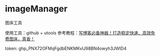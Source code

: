 # imageManager
图床工具

使用工具：github + utools
参考教程：[写博客必备神器！打造稳定快速、高效免费图床，真香！](https://mp.weixin.qq.com/s?__biz=MzIzMDg0NTUzNQ==&mid=2247484073&idx=1&sn=1ce760292e7c436a341536fc9222014d&chksm=e8ac7f99dfdbf68f0957c7b291be67bc1d3277887d3c642b607fb1cdda56b1102081780528b6#rd)

token:  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
